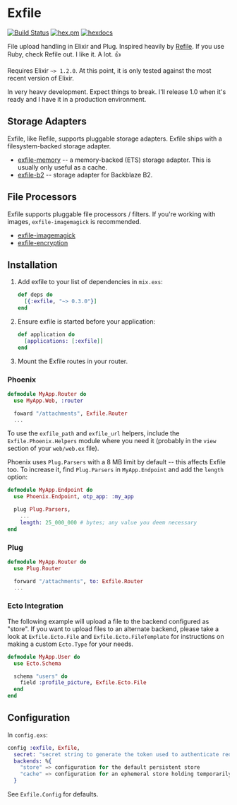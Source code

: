 # Exfile

[![Build Status](https://travis-ci.org/keichan34/exfile.svg?branch=master)](https://travis-ci.org/keichan34/exfile) [![hex.pm](https://img.shields.io/hexpm/v/exfile.svg)](https://hex.pm/packages/exfile) [![hexdocs](https://img.shields.io/badge/hex-docs-brightgreen.svg)](http://hexdocs.pm/exfile/readme.html)

File upload handling in Elixir and Plug. Inspired heavily by [Refile](https://github.com/refile/refile).
If you use Ruby, check Refile out. I like it. A lot. 👍

Requires Elixir `~> 1.2.0`. At this point, it is only tested against the most 
recent version of Elixir.

In very heavy development. Expect things to break. I'll release 1.0 when it's
ready and I have it in a production environment.

## Storage Adapters

Exfile, like Refile, supports pluggable storage adapters. Exfile ships with a
filesystem-backed storage adapter.

* [exfile-memory](https://github.com/keichan34/exfile-memory) -- a memory-backed
	(ETS) storage adapter. This is usually only useful as a cache.
* [exfile-b2](https://github.com/keichan34/exfile-b2) -- storage adapter for
	Backblaze B2.

## File Processors

Exfile supports pluggable file processors / filters. If you're working with
images, `exfile-imagemagick` is recommended.

* [exfile-imagemagick](https://github.com/keichan34/exfile-imagemagick)
* [exfile-encryption](https://github.com/keichan34/exfile-encryption)

## Installation

1. Add exfile to your list of dependencies in `mix.exs`:

	```elixir
	def deps do
	  [{:exfile, "~> 0.3.0"}]
	end
	```

2. Ensure exfile is started before your application:

	```elixir
	def application do
	  [applications: [:exfile]]
	end
	```

3. Mount the Exfile routes in your router.

### Phoenix

```elixir
defmodule MyApp.Router do
  use MyApp.Web, :router

  foward "/attachments", Exfile.Router
  ...
```

To use the `exfile_path` and `exfile_url` helpers, include the
`Exfile.Phoenix.Helpers` module where you need it (probably in the `view`
section of your `web/web.ex` file).

Phoenix uses `Plug.Parsers` with a 8 MB limit by default -- this affects Exfile
too. To increase it, find `Plug.Parsers` in `MyApp.Endpoint` and add the `length`
option:

```elixir
defmodule MyApp.Endpoint do
  use Phoenix.Endpoint, otp_app: :my_app

  plug Plug.Parsers,
    ...
    length: 25_000_000 # bytes; any value you deem necessary
end
```

### Plug

```elixir
defmodule MyApp.Router do
  use Plug.Router

  forward "/attachments", to: Exfile.Router
  ...
```

### Ecto Integration

The following example will upload a file to the backend configured as "store".
If you want to upload files to an alternate backend, please take a look at
`Exfile.Ecto.File` and `Exfile.Ecto.FileTemplate` for instructions on making
a custom `Ecto.Type` for your needs.

```elixir
defmodule MyApp.User do
  use Ecto.Schema

  schema "users" do
    field :profile_picture, Exfile.Ecto.File
  end
end
```

## Configuration

In `config.exs`:

```elixir
config :exfile, Exfile,
  secret: "secret string to generate the token used to authenticate requests",
  backends: %{
    "store" => configuration for the default persistent store
    "cache" => configuration for an ephemeral store holding temporarily uploaded content
  }
```

See `Exfile.Config` for defaults.
